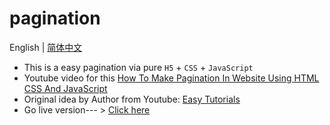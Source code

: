 # pagination
  English | [简体中文](https://github.com/Ashuai-jpg/pagination/blob/master/README-zh_CN.md)
- This is a easy pagination via pure `H5` + `CSS` + `JavaScript`
- Youtube video for this [How To Make Pagination In Website Using HTML CSS And JavaScript](https://www.youtube.com/watch?v=Ejdir7bwCpk)
- Original idea by Author from Youtube: [Easy Tutorials](https://www.youtube.com/@EasyTutorialsVideo)
- Go live version--- $\gt$ <a href="https://ashuai-jpg.github.io/pagination/" target="_blank">Click here</a>
